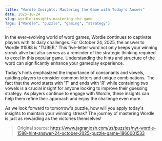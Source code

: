 ```yaml
---
title: "Wordle Insights: Mastering the Game with Today's Answer"
date: 2025-10-24
slug: wordle-insights-mastering-the-game
Tags: ["Wordle", "puzzle", "gaming", "strategy"]
---
```


In the ever-evolving world of word games, Wordle continues to captivate players with its daily challenges. For October 24, 2025, the answer to Wordle #1588 is "TUBER." This five-letter word not only keeps your winning streak alive but also serves as a reminder of the strategic thinking required to excel in this popular game. Understanding the hints and structure of the word can significantly enhance your gameplay experience.

Today's hints emphasized the importance of consonants and vowels, guiding players to consider common letters and unique combinations. The fact that the word starts with 'T' and ends with 'R' while containing two vowels is a crucial insight for anyone looking to improve their guessing strategy. As players continue to engage with Wordle, these insights can help them refine their approach and enjoy the challenge even more.

As we look forward to tomorrow's puzzle, how will you apply today's insights to maintain your winning streak? The journey of mastering Wordle is just as rewarding as the victories themselves!
> Original source: https://www.jagranjosh.com/us/puzzles/nyt-wordle-1588-hint-answer-24-october-2025-puzzle-game-1860001533